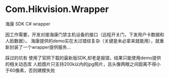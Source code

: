 # Com.Hikvision.Wrapper
海康 SDK C# wrapper

因工作需要，开发对接海康门禁主机设备的接口（远程开关门，下发用户卡数据和人脸数据）。
海康提供的demo实在太过错综复杂（关键是未必拿来就能用），就重新封装了一个wrapper提供服务...

踩过的坑有
  使用了官网下载的最新版SDK,却老是报错，结果只能使用demo提供的相关动态库
  人脸图片只支持200k以内的jpg照片，且头像两眼之间距离不得小于60像素，否则建模失败
  
  
